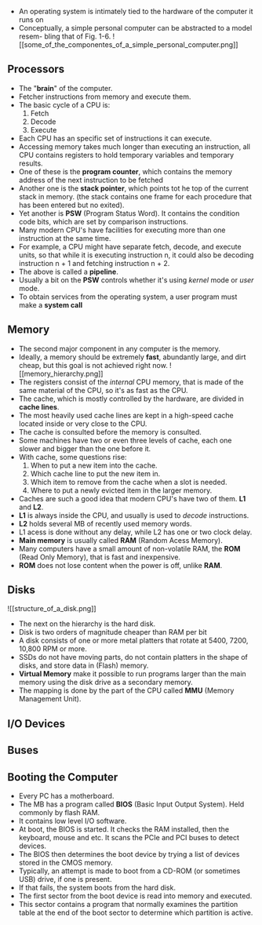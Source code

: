- An operating system is intimately tied to the hardware of the computer it runs
on
- Conceptually, a simple personal computer can be abstracted to a model resem-
bling that of Fig. 1-6.
![[some_of_the_componentes_of_a_simple_personal_computer.png]]
## Processors
- The "**brain**" of the computer.
- Fetcher instructions from memory and execute them.
- The basic cycle of a CPU is: 
   1. Fetch
   2. Decode
   3. Execute
- Each CPU has an specific set of instructions it can execute.
- Accessing memory takes much longer than executing an instruction, all CPU contains registers to hold temporary variables and temporary results.
- One of these is the **program counter**, which contains the memory address of the next instruction to be fetched
- Another one is the **stack pointer**, which points tot he top of the current stack in memory. (the stack contains one frame for each procedure that has been entered but no exited).
- Yet another is **PSW** (Program Status Word). It contains the condition code bits, which are set by comparison instructions.
- Many modern CPU's have facilities for executing more than one instruction at the same time.
- For example, a CPU might have separate fetch, decode, and execute units, so that while it is executing instruction n, it could also be decoding instruction n + 1 and fetching instruction n + 2.
- The above is called a **pipeline**.
- Usually a bit on the **PSW** controls whether it's using *kernel* mode or *user* mode.
- To obtain services from the operating system, a user program must make a **system call**
## Memory
- The second major component in any computer is the memory.
- Ideally, a memory should be extremely **fast**, abundantly large, and dirt cheap, but this goal is not achieved right now.
![[memory_hierarchy.png]]
- The registers consist of the *internal* CPU memory, that is made of the same material of the CPU, so it's as fast as the CPU.
- The cache, which is mostly controlled by the hardware, are divided in **cache lines**.
- The most heavily used cache lines are kept in a high-speed cache located inside or very close to the CPU.
- The cache is consulted before the memory is consulted.
- Some machines have two or even three levels of cache, each one slower
and bigger than the one before it.
- With cache, some questions rise:
   1. When to put a new item into the cache.
   2. Which cache line to put the new item in.
   3. Which item to remove from the cache when a slot is needed.
   4. Where to put a newly evicted item in the larger memory.
- Caches are such a good idea that modern CPU's have two of them. **L1** and **L2**.
- **L1** is always inside the CPU, and usually is used to *decode* instructions.
- **L2** holds several MB of recently used memory words.
- L1 acess is done without any delay, while L2 has one or two clock delay.
- **Main memory** is usually called **RAM** (Random Acess Memory).
- Many computers have a small amount of non-volatile RAM, the **ROM** (Read Only Memory), that is fast and inexpensive.
- **ROM** does not lose content when the power is off, unlike **RAM**.
## Disks
![[structure_of_a_disk.png]]
- The next on the hierarchy is the hard disk. 
- Disk is two orders of magnitude cheaper than RAM per bit
- A disk consists of one or more metal platters that rotate at 5400, 7200, 10,800
RPM or more.
- SSDs do not have moving parts, do not contain
platters in the shape of disks, and store data in (Flash) memory.
- **Virtual Memory** make it possible to run programs larger than the main memory using the disk drive as a secondary memory.
- The mapping is done by the part of the CPU called **MMU** (Memory Management Unit).
## I/O Devices
## Buses
## Booting the Computer
- Every PC has a motherboard.
- The MB has a program called **BIOS** (Basic Input Output System). Held commonly by flash RAM.
- It contains low level I/O software. 
- At boot, the BIOS is started. It checks the RAM installed, then the keyboard, mouse and etc. It scans the PCIe and PCI buses to detect devices. 
- The BIOS then determines the boot device by trying a list of devices stored in the CMOS memory.
- Typically, an attempt is made to boot from a CD-ROM (or sometimes USB) drive, if one is present.
- If that fails, the system boots from the hard disk.
- The first sector from the boot device is read into memory and executed.
- This sector contains a program that normally examines the partition table at the
end of the boot sector to determine which partition is active.




